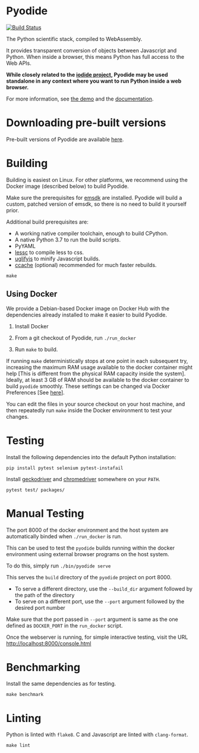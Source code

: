 # Pyodide


[![Build Status](https://circleci.com/gh/iodide-project/pyodide.png)](https://circleci.com/gh/iodide-project/pyodide)

The Python scientific stack, compiled to WebAssembly.

It provides transparent conversion of objects between Javascript and Python.
When inside a browser, this means Python has full access to the Web APIs.

**While closely related to the [iodide project](https://iodide.io), Pyodide may
be used standalone in any context where you want to run Python inside a web
browser.**

For more information, see [the demo](https://alpha.iodide.io/notebooks/300/) and the
[documentation](https://github.com/iodide-project/pyodide/tree/master/docs).

# Downloading pre-built versions

Pre-built versions of Pyodide are available
[here](https://github.com/iodide-project/pyodide/releases/).

# Building

Building is easiest on Linux. For other platforms, we recommend using
the Docker image (described below) to build Pyodide.

Make sure the prerequisites for [emsdk](https://github.com/juj/emsdk) are
installed. Pyodide will build a custom, patched version of emsdk, so there is no
need to build it yourself prior.

Additional build prerequisites are:

- A working native compiler toolchain, enough to build CPython.
- A native Python 3.7 to run the build scripts.
- PyYAML
- [lessc](https://lesscss.org/) to compile less to css.
- [uglifyjs](https://github.com/mishoo/UglifyJS) to minify Javascript builds.
- [ccache](https://ccache.samba.org) (optional) recommended for much faster rebuilds.


`make`

## Using Docker

We provide a Debian-based Docker image on Docker Hub with the dependencies
already installed to make it easier to build Pyodide.

1. Install Docker

2. From a git checkout of Pyodide, run `./run_docker`

3. Run `make` to build.

If running ``make`` deterministically stops at one point in each subsequent try, increasing
the maximum RAM usage available to the docker container might help [This is different
from the physical RAM capacity inside the system]. Ideally, at least 3 GB of RAM
should be available to the docker container to build `pyodide` smoothly. These settings can
be changed via Docker Preferences [See [here](https://stackoverflow.com/questions/44533319/how-to-assign-more-memory-to-docker-container)].

You can edit the files in your source checkout on your host machine, and then
repeatedly run `make` inside the Docker environment to test your changes.

# Testing

Install the following dependencies into the default Python installation:

   `pip install pytest selenium pytest-instafail`

Install [geckodriver](https://github.com/mozilla/geckodriver/releases) and
[chromedriver](https://sites.google.com/a/chromium.org/chromedriver/downloads) somewhere
on your `PATH`.

`pytest test/ packages/`

# Manual Testing

The port 8000 of the docker environment and the host system are automatically
binded when ``./run_docker`` is run.

This can be used to test the ``pyodide`` builds running within the docker
environment using external browser programs on the host system.

To do this, simply run ``./bin/pyodide serve``

This serves the ``build`` directory of the ``pyodide`` project on port 8000.

* To serve a different directory, use the ``--build_dir`` argument followed by
the path of the directory
* To serve on a different port, use the ``--port`` argument followed by the
desired port number

Make sure that the port passed in ``--port`` argument is same as the one
defined as ``DOCKER_PORT`` in the ``run_docker`` script.

Once the webserver is running, for simple interactive testing, visit the URL
[http://localhost:8000/console.html](http://localhost:8000/console.html)

# Benchmarking

Install the same dependencies as for testing.

`make benchmark`

# Linting

Python is linted with `flake8`.  C and Javascript are linted with `clang-format`.

`make lint`
